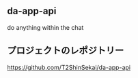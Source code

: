 ## da-app-api
do anything within the chat



## プロジェクトのレポジトリー
https://github.com/T2ShinSekai/da-app-api


 